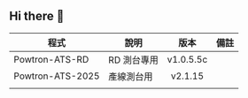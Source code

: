 ## Hi there 👋

|程式|說明|版本|備註|
|-|-|:-:|-|
|Powtron-ATS-RD|RD 測台專用|v1.0.5.5c||
|Powtron-ATS-2025|產線測台用|v2.1.15||
|||||
